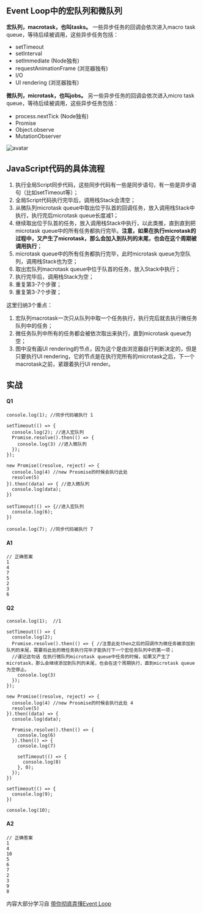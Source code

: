 ## Event Loop中的宏队列和微队列 

**宏队列，macrotask，也叫tasks。** 一些异步任务的回调会依次进入macro task queue，等待后续被调用，这些异步任务包括：

- setTimeout
- setInterval
-  setImmediate (Node独有)
-  requestAnimationFrame (浏览器独有)
- I/O
- UI rendering (浏览器独有)

**微队列，microtask，也叫jobs。** 另一些异步任务的回调会依次进入micro task queue，等待后续被调用，这些异步任务包括：

- process.nextTick (Node独有)
-  Promise
-  Object.observe
-  MutationObserver

![avatar](https://user-gold-cdn.xitu.io/2018/9/5/165a8667bb6e623e?imageView2/0/w/1280/h/960/format/webp/ignore-error/1)

## JavaScript代码的具体流程

1. 执行全局Script同步代码，这些同步代码有一些是同步语句，有一些是异步语句（比如setTimeout等）；
2. 全局Script代码执行完毕后，调用栈Stack会清空；
3. 从微队列microtask queue中取出位于队首的回调任务，放入调用栈Stack中执行，执行完后microtask queue长度减1；
4. 继续取出位于队首的任务，放入调用栈Stack中执行，以此类推，直到直到把microtask queue中的所有任务都执行完毕。**注意，如果在执行microtask的过程中，又产生了microtask，那么会加入到队列的末尾，也会在这个周期被调用执行**；
5. microtask queue中的所有任务都执行完毕，此时microtask queue为空队列，调用栈Stack也为空；
6. 取出宏队列macrotask queue中位于队首的任务，放入Stack中执行；
7. 执行完毕后，调用栈Stack为空；
8. 重复第3-7个步骤；
9. 重复第3-7个步骤；

这里归纳3个重点：

1. 宏队列macrotask一次只从队列中取一个任务执行，执行完后就去执行微任务队列中的任务；
2. 微任务队列中所有的任务都会被依次取出来执行，直到microtask queue为空；
3. 图中没有画UI rendering的节点，因为这个是由浏览器自行判断决定的，但是只要执行UI rendering，它的节点是在执行完所有的microtask之后，下一个macrotask之前，紧跟着执行UI render。


## 实战


#### Q1
    
    console.log(1); //同步代码被执行 1
    
    setTimeout(() => {
      console.log(2); //进入宏队列
      Promise.resolve().then(() => {
        console.log(3) //进入微队列
      });
    });
    
    new Promise((resolve, reject) => {
      console.log(4) //new Prosmise的时候会执行此处
      resolve(5) 
    }).then((data) => { //进入微队列
      console.log(data);
    })
    
    setTimeout(() => {//进入宏队列
      console.log(6);
    })
    
    console.log(7); //同步代码被执行 7
    
   
#### A1 
    // 正确答案
    1
    4
    7
    5
    2
    3
    6
    
    
#### Q2
    console.log(1);  //1
    
    setTimeout(() => {
      console.log(2);
      Promise.resolve().then(() => { //注意此处then之后的回调作为微任务被添加到队列的末尾，需要将此处的微任务执行完毕才能执行下一个宏任务队列中的第一项； 
      //谨记这句话 在执行微队列microtask queue中任务的时候，如果又产生了microtask，那么会继续添加到队列的末尾，也会在这个周期执行，直到microtask queue为空停止。
        console.log(3)
      });
    });
    
    new Promise((resolve, reject) => {
      console.log(4) //new Prosmise的时候会执行此处 4
      resolve(5)
    }).then((data) => {
      console.log(data);
      
      Promise.resolve().then(() => {
        console.log(6)
      }).then(() => {
        console.log(7)
        
        setTimeout(() => {
          console.log(8)
        }, 0);
      });
    })
    
    setTimeout(() => {
      console.log(9);
    })
    
    console.log(10);

#### A2
    // 正确答案
    1
    4
    10
    5
    6
    7
    2
    3
    9
    8
    
    
内容大部分学习自 [带你彻底弄懂Event Loop](https://juejin.im/post/5b8f76675188255c7c653811)
